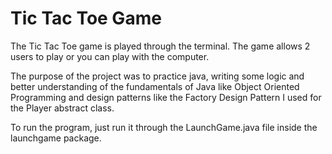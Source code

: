# Tic Tac Toe Game
The Tic Tac Toe game is played through the terminal.
The game allows 2 users to play or you can play with the computer.

The purpose of the project was to practice java, writing some logic
and better understanding of the fundamentals of Java like 
Object Oriented Programming and design patterns like the
Factory Design Pattern I used for the Player abstract class.

To run the program, just run it through the LaunchGame.java file
inside the launchgame package.
